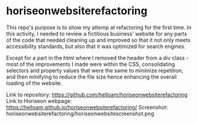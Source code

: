 # horiseonwebsiterefactoring

This repo's purpose is to show my attemp at refactoring for the first time. In this activity, I needed to review a fictitious business' website for any parts of the code that needed cleaning up and improved so that it not only meets accessibility standards, but also that it was optimized for search engines.

Except for a part in the html where I removed the header from a div class - most of the improvements I made were within the CSS, consolidating selectors and property values that were the same to  minimize repetition, and then minifying to reduce the file size hence enhancing the overall loading of the website.

Link to repository: https://github.com/helloam/horiseonwebsiterefactoring
Link to Horiseon webpage: https://helloam.github.io/horiseonwebsiterefactoring/
Screenshot: horiseonwebsiterefactoring/horiseonwebsitescreenshot.png

